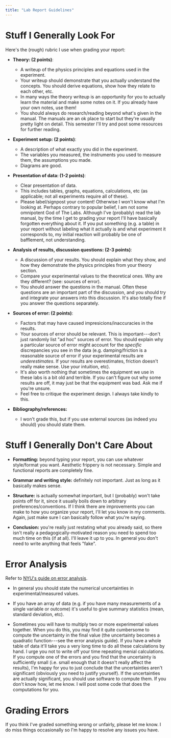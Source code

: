 ```yaml
---
title: "Lab Report Guidelines"
---
```


# Stuff I Generally Look For

Here's the (rough) rubric I use when grading your report:  

- **Theory: (2 points)**:
	- A writeup of the physics principles and equations used in the experiment. 
	- Your writeup should demonstrate that you actually understand the concepts. You should derive equations, show how they relate to each other, etc. 
	- In many ways the theory writeup is an opportunity for you to actually learn the material and make some notes on it. If you already have your own notes, use them! 
	- You should always do research/reading beyond what's given in the manual. The manuals are an ok place to start but they're usually pretty light on detail. This semester I'll try and post some resources for further reading. 

- **Experiment setup: (2 points)**:
	- A description of what exactly you did in the experiment. 
	- The variables you measured, the instruments you used to measure them, the assumptions you made. 
	- Diagrams are good. 

- **Presentation of data: (1-2 points)**:
	- Clear presentation of data. 
	- This includes tables, graphs, equations, calculations, etc (as applicable; not all experiments require all of these). 
	- Please label/signpost your content! Otherwise I won't know what I'm looking at. Perhaps contrary to popular belief, I am not some omnipotent God of The Labs. Although I've (probably) read the lab manual, by the time I get to grading your report I'll have basically forgotten everything about it. If you put something (e.g. a table) in your report without labeling what it actually is and what experiment it corresponds to, my initial reaction will probably be one of bafflement, not understanding. 

- **Analysis of results, discussion questions: (2-3 points)**:
	- A discussion of your results. You should explain what they show, and how they demonstrate the physics principles from your theory section. 
	- Compare your experimental values to the theoretical ones. Why are they different? (see: sources of error). 
	- You should answer the questions in the manual. Often these questions are an important part of the discussion, and you should try and integrate your answers into this discussion. It's also totally fine if you answer the questions separately.  

- **Sources of error: (2 points)**:
	- Factors that may have caused impresicions/inaccuracies in the results. 
	- Your sources of error should be relevant. This is important---don't just randomly list "ad hoc" sources of error. You should explain why a particular source of error might account for the *specific* discrepancies you see in the data (e.g. damping/friction is a reasonable source of error if your experimental results are *underestimates*. If your results are overestimates, friction doesn't really make sense. Use your intuition, etc). 
	- It's also worth nothing that sometimes the equipment we use in these labs is a bit old and terrible. If you can't figure out why some results are off, it may just be that the equipment was bad. Ask me if you're unsure. 
	- Feel free to critique the experiment design. I always take kindly to this.  

- **Bibliography/references:**
	- I won't grade this, but if you use external sources (as indeed you should) you should state them. 

# Stuff I Generally Don't Care About

- **Formatting:** beyond typing your report, you can use whatever style/format you want. Aesthetic frippery is not necessary. Simple and functional reports are completely fine. 

- **Grammar and writing style:** definitely not important. Just as long as it basically makes sense. 

- **Structure:** is actually somewhat important, but I (probably) won't take points off for it, since it usually boils down to arbitrary preferences/conventions. If I think there are improvements you can make to how you organize your report, I'll let you know in my comments. Again, just make sure I can basically follow what you're saying. 

- **Conclusion:** you're really just restating what you already said, so there isn't really a pedagogically-motivated reason you need to spend too much time on this (if at all). I'll leave it up to you. In general you don't need to write anything that feels "fake". 

# Error Analysis

Refer to [NYU's guide on error analysis](https://physics.nyu.edu/~physlab/Lab_Main/Error%20Analysis%20for%20premed%20August%2016,%202010.pdf). 

- In general you should state the numerical uncertainties in experimental/measured values. 

- If you have an array of data (e.g. if you have many measurements of a single variable or outcome) it's useful to give summary statistics (mean, standard deviation, etc). 

- Sometimes you will have to multiply two or more experimental values together. When you do this, you may find it quite cumbersome to compute the uncertainty in the final value (the uncertainty becomes a quadratic function---see the error analysis guide). If you have a whole table of data it'll take you a very long time to do all these calculations by hand. I urge you not to write off your time repeating menial calculations. If you compute one of the errors and you find that the uncertainty is sufficiently small (i.e. small enough that it doesn't really affect the results), I'm happy for you to just conclude that the uncertainties aren't significant (obviously you need to justify yourself). If the uncertainties are actually significant, you should use software to compute them. If you don't know how, let me know. I will post some code that does the computations for you.  

# Grading Errors

If you think I've graded something wrong or unfairly, please let me know. I do miss things occasionally so I'm happy to resolve any issues you have. 
